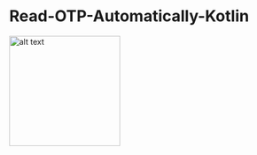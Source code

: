 # Read-OTP-Automatically-Kotlin
<img src="https://github.com/xihadulislam/Read-OTP-Automatically-Kotlin/blob/master/ss/Automatically-Reading-SMS-To-Verify-OTP-kotlin.jpg" alt="alt text" style="width:200;height:200">

